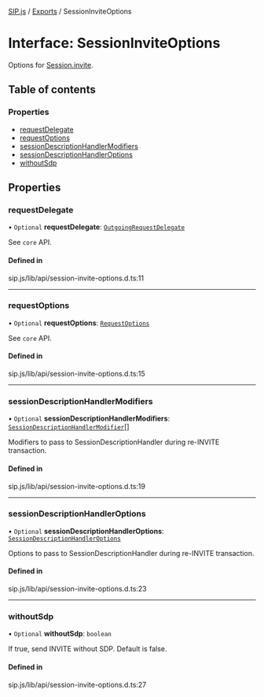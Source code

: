 [SIP.js](../README.md) / [Exports](../modules.md) / SessionInviteOptions

# Interface: SessionInviteOptions

Options for [Session.invite](../classes/Session.md#invite).

## Table of contents

### Properties

- [requestDelegate](SessionInviteOptions.md#requestdelegate)
- [requestOptions](SessionInviteOptions.md#requestoptions)
- [sessionDescriptionHandlerModifiers](SessionInviteOptions.md#sessiondescriptionhandlermodifiers)
- [sessionDescriptionHandlerOptions](SessionInviteOptions.md#sessiondescriptionhandleroptions)
- [withoutSdp](SessionInviteOptions.md#withoutsdp)

## Properties

### requestDelegate

• `Optional` **requestDelegate**: [`OutgoingRequestDelegate`](OutgoingRequestDelegate.md)

See `core` API.

#### Defined in

sip.js/lib/api/session-invite-options.d.ts:11

___

### requestOptions

• `Optional` **requestOptions**: [`RequestOptions`](RequestOptions.md)

See `core` API.

#### Defined in

sip.js/lib/api/session-invite-options.d.ts:15

___

### sessionDescriptionHandlerModifiers

• `Optional` **sessionDescriptionHandlerModifiers**: [`SessionDescriptionHandlerModifier`](SessionDescriptionHandlerModifier.md)[]

Modifiers to pass to SessionDescriptionHandler during re-INVITE transaction.

#### Defined in

sip.js/lib/api/session-invite-options.d.ts:19

___

### sessionDescriptionHandlerOptions

• `Optional` **sessionDescriptionHandlerOptions**: [`SessionDescriptionHandlerOptions`](SessionDescriptionHandlerOptions.md)

Options to pass to SessionDescriptionHandler during re-INVITE transaction.

#### Defined in

sip.js/lib/api/session-invite-options.d.ts:23

___

### withoutSdp

• `Optional` **withoutSdp**: `boolean`

If true, send INVITE without SDP. Default is false.

#### Defined in

sip.js/lib/api/session-invite-options.d.ts:27
